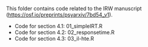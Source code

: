This folder contains code related to the IRW manuscript (https://osf.io/preprints/psyarxiv/7bd54_v1).

- Code for section 4.1: 01_simpleIRT.R
- Code for section 4.2: 02_responsetime.R
- Code for section 4.3: 03_il-hte.R
